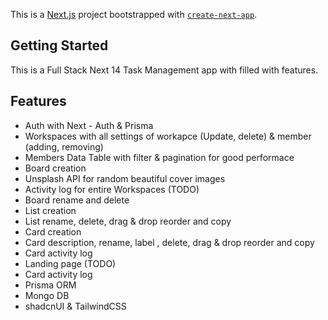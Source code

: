 This is a [Next.js](https://nextjs.org/) project bootstrapped with [`create-next-app`](https://github.com/vercel/next.js/tree/canary/packages/create-next-app).

## Getting Started

This is a Full Stack Next 14 Task Management  app with filled with features.

## Features

- Auth with Next - Auth & Prisma
- Workspaces with all settings of workapce (Update, delete) & member (adding, removing)
- Members Data Table with filter & pagination for good performace
- Board creation
- Unsplash API for random beautiful cover images
- Activity log for entire Workspaces (TODO)
- Board rename and delete
- List creation
- List rename, delete, drag & drop reorder and copy
- Card creation
- Card description, rename, label , delete, drag & drop reorder and copy
- Card activity log
- Landing page (TODO)
- Card activity log
- Prisma ORM
- Mongo DB
- shadcnUI & TailwindCSS




